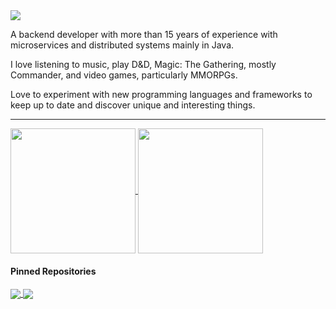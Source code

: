 <img src="https://github.com/tiagofmcosta/tiagofmcosta/assets/1469109/a64917de-17fe-4c08-9b1a-57b78b2337ff"/>

A backend developer with more than 15 years of experience with microservices and distributed systems mainly in Java.

I love listening to music, play D&D, Magic: The Gathering, mostly Commander, and video games, particularly MMORPGs.

Love to experiment with new programming languages and frameworks to keep up to date and discover unique and interesting things.

---

<p>
  <a href="https://github.com/anuraghazra/github-readme-stats">
    <img height=200 align="center" src="https://github-readme-stats.vercel.app/api?username=tiagofmcosta&show_icons=true&theme=catppuccin_mocha&hide_rank=true&include_all_commits=true" />
  </a>
  <a href="https://github.com/anuraghazra/github-readme-stats">
    <img height=200 align="center" src="https://github-readme-stats.vercel.app/api/top-langs/?username=tiagofmcosta&theme=catppuccin_mocha&size_weight=0.5&count_weight=0.5&hide=inno%20setup&layout=compact"/>
  </a>
</p>

#### Pinned Repositories
<p>
  <a href="https://github.com/tiagofmcosta/wayland-random-wallpaper">
    <img align="center" src="https://github-readme-stats.vercel.app/api/pin/?username=tiagofmcosta&repo=wayland-random-wallpaper&theme=catppuccin_mocha" />
  </a>
  <a href="https://github.com/tiagofmcosta/monkey-interpreter">
    <img align="center" src="https://github-readme-stats.vercel.app/api/pin/?username=tiagofmcosta&repo=monkey-interpreter&theme=catppuccin_mocha"/>
  </a>
</p>
